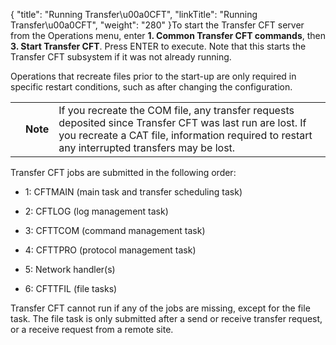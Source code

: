 {
    "title": "Running Transfer\u00a0CFT",
    "linkTitle": "Running Transfer\u00a0CFT",
    "weight": "280"
}To start the Transfer CFT server from the Operations menu, enter ****1.** Common Transfer CFT commands**, then **3. Start Transfer CFT**. Press ENTER to execute. Note that this starts the Transfer CFT subsystem if it was not already running.

Operations that recreate files prior to the start-up are only required in specific restart conditions, such as after changing the configuration.

<table data-cellpadding="0" data-cellspacing="0">
<tbody>
<tr class="odd">
<td data-valign="top"></td>
<td data-valign="top"><span><strong>Note</strong></span></td>
<td data-mc-autonum="&lt;b&gt;Note&lt;/b&gt;" data-valign="top">If you recreate the COM file, any transfer requests deposited since Transfer CFT was last run are lost. If you recreate a CAT file, information required to restart any interrupted transfers may be lost.</td>
</tr>
</tbody>
</table>

Transfer CFT jobs are submitted in the following order:

-   1: CFTMAIN (main task and transfer scheduling task)

<!-- -->

-   2: CFTLOG (log management task)

<!-- -->

-   3: CFTTCOM (command management task)

<!-- -->

-   4: CFTTPRO (protocol management task)

<!-- -->

-   5: Network handler(s)

<!-- -->

-   6: CFTTFIL (file tasks)

Transfer CFT cannot run if any of the jobs are missing, except for the file task. The file task is only submitted after a send or receive transfer request, or a receive request from a remote site.

